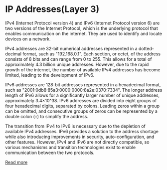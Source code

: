 # IP Addresses(Layer 3)

IPv4 (Internet Protocol version 4) and IPv6 (Internet Protocol version 6) are two versions of the Internet Protocol, which is the underlying protocol that enables communication on the internet. They are used to identify and locate devices on a network.

IPv4 addresses are 32-bit numerical addresses represented in a dotted-decimal format, such as "192.168.0.1". Each section, or octet, of the address consists of 8 bits and can range from 0 to 255. This allows for a total of approximately 4.3 billion unique addresses. However, due to the rapid growth of the internet, the number of available IPv4 addresses has become limited, leading to the development of IPv6.

IPv6 addresses are 128-bit addresses represented in a hexadecimal format, such as "2001:0db8:85a3:0000:0000:8a2e:0370:7334". The longer address length of IPv6 allows for a significantly larger number of unique addresses, approximately 3.4×10^38. IPv6 addresses are divided into eight groups of four hexadecimal digits, separated by colons. Leading zeros within a group can be omitted, and consecutive groups of zeros can be represented by a double colon (::) to simplify the address.

The transition from IPv4 to IPv6 is necessary due to the depletion of available IPv4 addresses. IPv6 provides a solution to the address shortage while also introducing improvements in security, auto-configuration, and other features. However, IPv4 and IPv6 are not directly compatible, so various mechanisms and transition technologies exist to enable communication between the two protocols.

[Read more](https://www.notion.so/Understand-Computer-Networking-8dc24694a83e4f7ca2d87411adee9aba?pvs=21)
